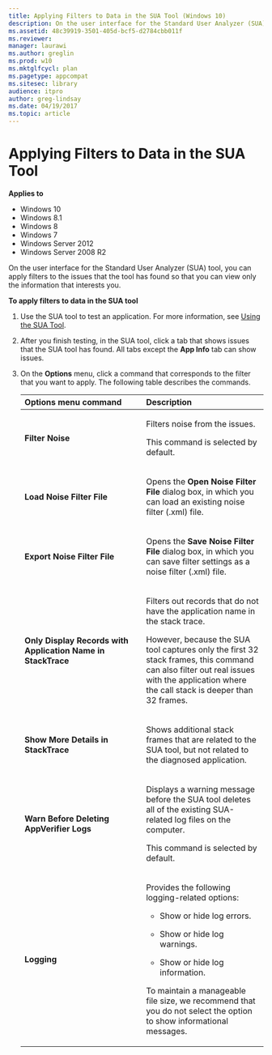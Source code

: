 ```yaml
---
title: Applying Filters to Data in the SUA Tool (Windows 10)
description: On the user interface for the Standard User Analyzer (SUA) tool, you can apply filters to the issues that the tool has found so that you can view only the information that interests you.
ms.assetid: 48c39919-3501-405d-bcf5-d2784cbb011f
ms.reviewer: 
manager: laurawi
ms.author: greglin
ms.prod: w10
ms.mktglfcycl: plan
ms.pagetype: appcompat
ms.sitesec: library
audience: itproauthor: greg-lindsay
ms.date: 04/19/2017
ms.topic: article
---
```


# Applying Filters to Data in the SUA Tool


**Applies to**

-   Windows 10
-   Windows 8.1
-   Windows 8
-   Windows 7
-   Windows Server 2012
-   Windows Server 2008 R2

On the user interface for the Standard User Analyzer (SUA) tool, you can apply filters to the issues that the tool has found so that you can view only the information that interests you.

**To apply filters to data in the SUA tool**

1.  Use the SUA tool to test an application. For more information, see [Using the SUA Tool](using-the-sua-tool.md).

2.  After you finish testing, in the SUA tool, click a tab that shows issues that the SUA tool has found. All tabs except the **App Info** tab can show issues.

3.  On the **Options** menu, click a command that corresponds to the filter that you want to apply. The following table describes the commands.

    <table>
    <colgroup>
    <col width="50%" />
    <col width="50%" />
    </colgroup>
    <thead>
    <tr class="header">
    <th align="left">Options menu command</th>
    <th align="left">Description</th>
    </tr>
    </thead>
    <tbody>
    <tr class="odd">
    <td align="left"><p><strong>Filter Noise</strong></p></td>
    <td align="left"><p>Filters noise from the issues.</p>
    <p>This command is selected by default.</p></td>
    </tr>
    <tr class="even">
    <td align="left"><p><strong>Load Noise Filter File</strong></p></td>
    <td align="left"><p>Opens the <strong>Open Noise Filter File</strong> dialog box, in which you can load an existing noise filter (.xml) file.</p></td>
    </tr>
    <tr class="odd">
    <td align="left"><p><strong>Export Noise Filter File</strong></p></td>
    <td align="left"><p>Opens the <strong>Save Noise Filter File</strong> dialog box, in which you can save filter settings as a noise filter (.xml) file.</p></td>
    </tr>
    <tr class="even">
    <td align="left"><p><strong>Only Display Records with Application Name in StackTrace</strong></p></td>
    <td align="left"><p>Filters out records that do not have the application name in the stack trace.</p>
    <p>However, because the SUA tool captures only the first 32 stack frames, this command can also filter out real issues with the application where the call stack is deeper than 32 frames.</p></td>
    </tr>
    <tr class="odd">
    <td align="left"><p><strong>Show More Details in StackTrace</strong></p></td>
    <td align="left"><p>Shows additional stack frames that are related to the SUA tool, but not related to the diagnosed application.</p></td>
    </tr>
    <tr class="even">
    <td align="left"><p><strong>Warn Before Deleting AppVerifier Logs</strong></p></td>
    <td align="left"><p>Displays a warning message before the SUA tool deletes all of the existing SUA-related log files on the computer.</p>
    <p>This command is selected by default.</p></td>
    </tr>
    <tr class="odd">
    <td align="left"><p><strong>Logging</strong></p></td>
    <td align="left"><p>Provides the following logging-related options:</p>
    <ul>
    <li><p>Show or hide log errors.</p></li>
    <li><p>Show or hide log warnings.</p></li>
    <li><p>Show or hide log information.</p></li>
    </ul>
    <p>To maintain a manageable file size, we recommend that you do not select the option to show informational messages.</p></td>
    </tr>
    </tbody>
    </table>

     

 

 





